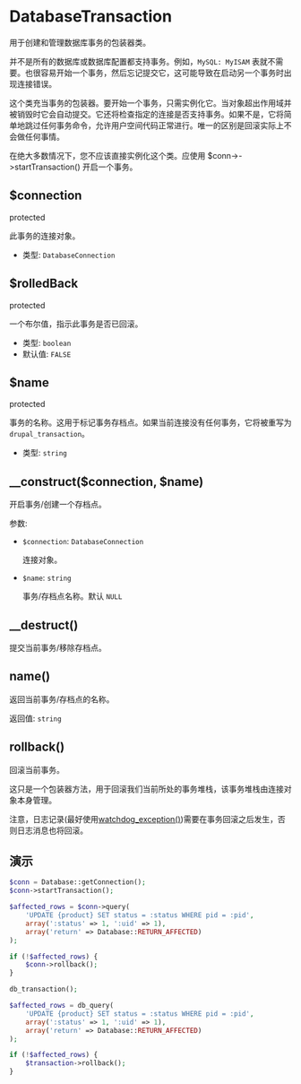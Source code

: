 # DatabaseTransaction

用于创建和管理数据库事务的包装器类。

并不是所有的数据库或数据库配置都支持事务。例如，`MySQL: MyISAM` 表就不需要。也很容易开始一个事务，然后忘记提交它，这可能导致在启动另一个事务时出现连接错误。

这个类充当事务的包装器。要开始一个事务，只需实例化它。当对象超出作用域并被销毁时它会自动提交。它还将检查指定的连接是否支持事务。如果不是，它将简单地跳过任何事务命令，允许用户空间代码正常进行。唯一的区别是回滚实际上不会做任何事情。

在绝大多数情况下，您不应该直接实例化这个类。应使用 $conn->->startTransaction() 开启一个事务。


## $connection
<Badge>protected</Badge>

此事务的连接对象。

- 类型: `DatabaseConnection`


## $rolledBack
<Badge>protected</Badge>

一个布尔值，指示此事务是否已回滚。

- 类型: `boolean`
- 默认值: `FALSE`


## $name
<Badge>protected</Badge>

事务的名称。这用于标记事务存档点。如果当前连接没有任何事务，它将被重写为`drupal_transaction`。

- 类型: `string`


## __construct($connection, $name)
开启事务/创建一个存档点。

参数:
- `$connection`: `DatabaseConnection`

    连接对象。

- `$name`: `string`

    事务/存档点名称。默认 `NULL`


## __destruct()
提交当前事务/移除存档点。


## name()
返回当前事务/存档点的名称。

返回值: `string`


## rollback()
回滚当前事务。

这只是一个包装器方法，用于回滚我们当前所处的事务堆栈，该事务堆栈由连接对象本身管理。

注意，日志记录(最好使用[watchdog_exception()](/))需要在事务回滚之后发生，否则日志消息也将回滚。


## 演示
```php
$conn = Database::getConnection();
$conn->startTransaction();

$affected_rows = $conn->query(
    'UPDATE {product} SET status = :status WHERE pid = :pid',
    array(':status' => 1, ':uid' => 1),
    array('return' => Database::RETURN_AFFECTED)
);

if (!$affected_rows) {
    $conn->rollback();
}
```

```php
db_transaction();

$affected_rows = db_query(
    'UPDATE {product} SET status = :status WHERE pid = :pid',
    array(':status' => 1, ':uid' => 1),
    array('return' => Database::RETURN_AFFECTED)
);

if (!$affected_rows) {
    $transaction->rollback();
}
```
